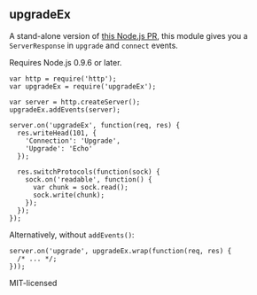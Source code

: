 ## upgradeEx

A stand-alone version of [this Node.js PR], this module gives you a
`ServerResponse` in `upgrade` and `connect` events.

Requires Node.js 0.9.6 or later.

 [this Node.js PR]: https://github.com/joyent/node/pull/3036

    var http = require('http');
    var upgradeEx = require('upgradeEx');

    var server = http.createServer();
    upgradeEx.addEvents(server);

    server.on('upgradeEx', function(req, res) {
      res.writeHead(101, {
        'Connection': 'Upgrade',
        'Upgrade': 'Echo'
      });

      res.switchProtocols(function(sock) {
        sock.on('readable', function() {
          var chunk = sock.read();
          sock.write(chunk);
        });
      });
    });

Alternatively, without `addEvents()`:

    server.on('upgrade', upgradeEx.wrap(function(req, res) {
      /* ... */;
    }));

MIT-licensed
